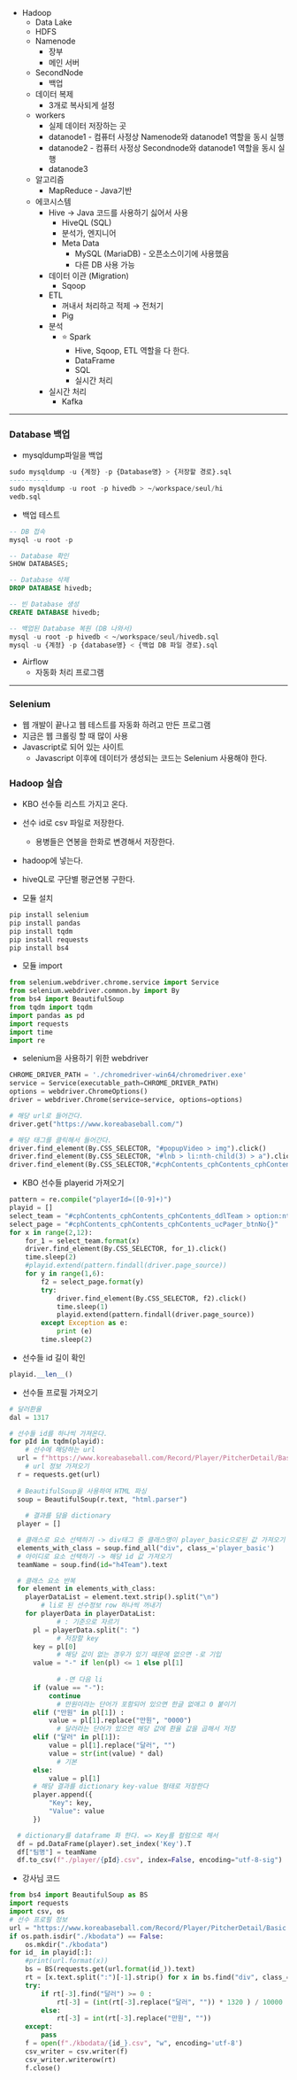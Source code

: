 - Hadoop
    - Data Lake
    - HDFS
    - Namenode
        - 장부
        - 메인 서버
    - SecondNode
        - 백업
    - 데이터 복제
        - 3개로 복사되게 설정
    - workers
        - 실제 데이터 저장하는 곳
        - datanode1 - 컴퓨터 사정상 Namenode와 datanode1 역할을 동시 실행
        - datanode2 - 컴퓨터 사정상 Secondnode와 datanode1 역할을 동시 실행
        - datanode3
    - 알고리즘
        - MapReduce - Java기반
    - 에코시스템
        - Hive → Java 코드를 사용하기 싫어서 사용
            - HiveQL (SQL)
            - 분석가, 엔지니어
            - Meta Data
                - MySQL (MariaDB) - 오픈소스이기에 사용했음
                - 다른 DB 사용 가능
        - 데이터 이관 (Migration)
            - Sqoop
        - ETL
            - 꺼내서 처리하고 적제 → 전처기
            - Pig
        - 분석
            - ⭐ Spark
                - Hive, Sqoop,  ETL 역할을 다 한다.
                - DataFrame
                - SQL
                - 실시간 처리
        - 실시간 처리
            - Kafka

---

### Database 백업

- mysqldump파일을 백업

```sql
sudo mysqldump -u {계정} -p {Database명} > {저장할 경로}.sql
----------
sudo mysqldump -u root -p hivedb > ~/workspace/seul/hi
vedb.sql
```

- 백업 테스트

```sql
-- DB 접속
mysql -u root -p

-- Database 확인
SHOW DATABASES;

-- Database 삭제
DROP DATABASE hivedb;

-- 빈 Database 생성
CREATE DATABASE hivedb;

-- 백업된 Database 복원 (DB 나와서)
mysql -u root -p hivedb < ~/workspace/seul/hivedb.sql
mysql -u {계정} -p {database명} < {백업 DB 파일 경로}.sql
```

- Airflow
    - 자동화 처리 프로그램

---

### Selenium

- 웹 개발이 끝나고 웹 테스트를 자동화 하려고 만든 프로그램
- 지금은 웹 크롤링 할 때 많이 사용
- Javascript로 되어 있는 사이트
    - Javascript 이후에 데이터가 생성되는 코드는 Selenium 사용해야 한다.

### Hadoop 실습

- KBO 선수들 리스트 가지고 온다.
- 선수 id로 csv 파일로 저장한다.
    - 용병들은 연봉을 한화로 변경해서 저장한다.
- hadoop에 넣는다.
- hiveQL로 구단별 평균연봉 구한다.

- 모듈 설치

```python
pip install selenium
pip install pandas
pip install tqdm
pip install requests
pip install bs4
```

- 모듈 import

```python
from selenium.webdriver.chrome.service import Service
from selenium.webdriver.common.by import By
from bs4 import BeautifulSoup
from tqdm import tqdm
import pandas as pd
import requests
import time
import re
```

- selenium을 사용하기 위한 webdriver

```python
CHROME_DRIVER_PATH = './chromedriver-win64/chromedriver.exe'
service = Service(executable_path=CHROME_DRIVER_PATH)
options = webdriver.ChromeOptions()
driver = webdriver.Chrome(service=service, options=options)
```

```python
# 해당 url로 들어간다.
driver.get("https://www.koreabaseball.com/")

# 해당 태그를 클릭해서 들어간다.
driver.find_element(By.CSS_SELECTOR, "#popupVideo > img").click()
driver.find_element(By.CSS_SELECTOR, "#lnb > li:nth-child(3) > a").click()
driver.find_element(By.CSS_SELECTOR,"#cphContents_cphContents_cphContents_ddlTeam").click()
```

- KBO 선수들 playerid 가져오기

```python
pattern = re.compile("playerId=([0-9]+)")
playid = []
select_team = "#cphContents_cphContents_cphContents_ddlTeam > option:nth-child({})"
select_page = "#cphContents_cphContents_cphContents_ucPager_btnNo{}"
for x in range(2,12):
    for_1 = select_team.format(x)
    driver.find_element(By.CSS_SELECTOR, for_1).click()
    time.sleep(2)
    #playid.extend(pattern.findall(driver.page_source))
    for y in range(1,6):
        f2 = select_page.format(y)
        try:
            driver.find_element(By.CSS_SELECTOR, f2).click()
            time.sleep(1)
            playid.extend(pattern.findall(driver.page_source))
        except Exception as e:
            print (e)
        time.sleep(2)
```

- 선수들 id 길이 확인

```python
playid.__len__()
```

- 선수들 프로필 가져오기

```python
# 달러환율
dal = 1317

# 선수들 id를 하나씩 가져온다.
for pId in tqdm(playid):
	# 선수에 해당하는 url
  url = f"https://www.koreabaseball.com/Record/Player/PitcherDetail/Basic.aspx?playerId={pId}"
	# url 정보 가져오기
  r = requests.get(url)
  
  # BeautifulSoup을 사용하여 HTML 파싱
  soup = BeautifulSoup(r.text, "html.parser")
	
	# 결과를 담을 dictionary
  player = []

  # 클래스로 요소 선택하기 -> div태그 중 클래스명이 player_basic으로된 값 가져오기
  elements_with_class = soup.find_all("div", class_='player_basic')
  # 아이디로 요소 선택하기 -> 해당 id 값 가져오기
  teamName = soup.find(id="h4Team").text

  # 클래스 요소 반복
  for element in elements_with_class:
    playerDataList = element.text.strip().split("\n")
		# li로 된 선수정보 row 하나씩 꺼내기
    for playerData in playerDataList:
			# : 기준으로 자르기
      pl = playerData.split(": ")
			# 저장할 key
      key = pl[0]
			# 해당 값이 없는 경우가 있기 때문에 없으면 -로 기입
      value = "-" if len(pl) <= 1 else pl[1]
			
			# -면 다음 li
      if (value == "-"):
          continue
			# 만원이라는 단어가 포함되어 있으면 한글 없애고 0 붙이기
      elif ("만원" in pl[1]) :
          value = pl[1].replace("만원", "0000")
			# 달러라는 단어가 있으면 해당 값에 환율 값을 곱해서 저장
      elif ("달러" in pl[1]):
          value = pl[1].replace("달러", "")
          value = str(int(value) * dal)
			# 기본
      else:
          value = pl[1]
      # 해당 결과를 dictionary key-value 형태로 저장한다
      player.append({
          "Key": key,
          "Value": value
      })

  # dictionary를 dataframe 화 한다. => Key를 컬럼으로 해서
  df = pd.DataFrame(player).set_index('Key').T
  df["팀명"] = teamName
  df.to_csv(f"./player/{pId}.csv", index=False, encoding="utf-8-sig")
```

- 강사님 코드

```python
from bs4 import BeautifulSoup as BS
import requests
import csv, os
# 선수 프로필 정보 
url = "https://www.koreabaseball.com/Record/Player/PitcherDetail/Basic.aspx?playerId={}"
if os.path.isdir("./kbodata") == False:
    os.mkdir("./kbodata")
for id_ in playid[:]:
    #print(url.format(x))
    bs = BS(requests.get(url.format(id_)).text)
    rt = [x.text.split(":")[-1].strip() for x in bs.find("div", class_="player_basic").findAll("li")]
    try:
        if rt[-3].find("달러") >= 0 :
            rt[-3] = (int(rt[-3].replace("달러", "")) * 1320 ) / 10000
        else:
            rt[-3] = int(rt[-3].replace("만원", ""))
    except:
        pass
    f = open(f"./kbodata/{id_}.csv", "w", encoding='utf-8')
    csv_writer = csv.writer(f)
    csv_writer.writerow(rt)
    f.close()
```